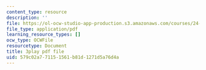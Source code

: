 ```yaml
---
content_type: resource
description: ''
file: https://ol-ocw-studio-app-production.s3.amazonaws.com/courses/24-908-creole-language-and-caribbean-identities-spring-2017/579c02a771151561b81d1271d5a76d4a_JDRa0SwOf2k.pdf
file_type: application/pdf
learning_resource_types: []
ocw_type: OCWFile
resourcetype: Document
title: 3play pdf file
uid: 579c02a7-7115-1561-b81d-1271d5a76d4a
---
```

